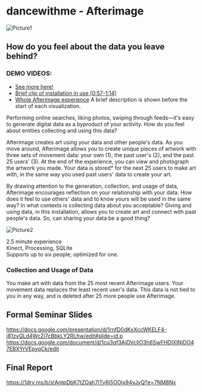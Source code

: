 # dancewithme - Afterimage
![Picture1](https://github.com/MisterEddie/dancewithme/blob/master/Tests_and_ProofofConcept/backgroundpic1.jpg)
## How do you feel about the data you leave behind?
### DEMO VIDEOS:
* [See more here!](https://bit.ly/3jQ9US8)
* [Brief clip of installation in use (0:57-1:14)](https://www.youtube.com/watch?v=QrNnfHPdiMI&feature=youtu.be&t=57)
* [Whole Afterimage experience](https://drive.google.com/file/d/1kTNCnpytaNNAxGFiNDr8jrrjFcYTzU03/edit) A brief description is shown before the start of each visualization.

Performing online searches, liking photos, swiping through feeds—it's easy to generate digital data as a byproduct of your activity. How do you feel about entities collecting and using this data?

Afterimage creates art using your data and other people's data. As you move around, Afterimage allows you to create unique pieces of artwork with three sets of movement data: your own (1), the past user's (2), and the past 25 users' (3). At the end of the experience, you can view and photograph the artwork you made. Your data is stored* for the next 25 users to make art with, in the same way you used past users' data to create your art.

By drawing attention to the generation, collection, and usage of data, Afterimage encourages reflection on your relationship with your data. How does it feel to use others' data and to know yours will be used in the same way? In what contexts is collecting data about you acceptable? Giving and using data, in this installation, allows you to create art and connect with past people's data. So, can sharing your data be a good thing?

![Picture2](https://github.com/MisterEddie/dancewithme/blob/master/Tests_and_ProofofConcept/afterimage.png)

2.5 minute experience <br/>
Kinect, Processing, SQLite  <br/>
Supports up to six people; optimized for one.

### Collection and Usage of Data
You make art with data from the 25 most recent Afterimage users. Your movement data replaces the least recent user's data. This data is not tied to you in any way, and is deleted after 25 more people use Afterimage.


## Formal Seminar Slides
https://docs.google.com/presentation/d/1rnfD0dKxXccWKELF4-i81zvQLd4WcZi7cBbkLY2RLhw/edit#slide=id.p
https://docs.google.com/document/d/1cu3qf3AjDVcIlO3h6SwFHDIXlNiDO47EBXYrVEpyqCk/edit

## Final Report
https://1drv.ms/b/s!AntpDbK7tZOah7ITyRi5OOjx94yJyQ?e=7NM8Nx



